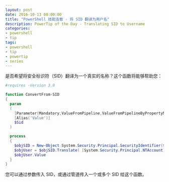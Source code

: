 ```yaml
---
layout: post
date: 2016-10-13 00:00:00
title: "PowerShell 技能连载 - 将 SID 翻译为用户名"
description: PowerTip of the Day - Translating SID to Username
categories:
- powershell
- tip
tags:
- powershell
- tip
- powertip
- series
---
```

是否希望将安全标识符（SID）翻译为一个真实的名称？这个函数将能够帮助您：

```powershell
#requires -Version 3.0

function ConvertFrom-SID
{
  param
  (
    [Parameter(Mandatory,ValueFromPipeline,ValueFromPipelineByPropertyName)]
    [Alias('Value')]
    $Sid 
  )

  process
  {
    $objSID = New-Object System.Security.Principal.SecurityIdentifier($sid)
    $objUser = $objSID.Translate( [System.Security.Principal.NTAccount])
    $objUser.Value
  }
}
```

您可以通过参数传入 SID，或通过管道传入一个或多个 SID 给这个函数。

<!--本文国际来源：[Translating SID to Username](http://community.idera.com/powershell/powertips/b/tips/posts/translating-sid-to-username)-->
